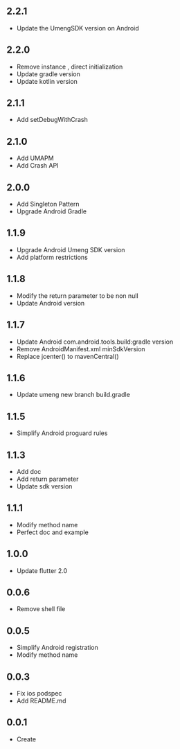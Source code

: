 ## 2.2.1

* Update the UmengSDK version on Android

## 2.2.0

* Remove instance , direct initialization
* Update gradle version
* Update kotlin version

## 2.1.1

* Add setDebugWithCrash

## 2.1.0

* Add UMAPM
* Add Crash API

## 2.0.0

* Add Singleton Pattern
* Upgrade Android Gradle

## 1.1.9

* Upgrade Android Umeng SDK version
* Add platform restrictions

## 1.1.8

* Modify the return parameter to be non null
* Update Android version

## 1.1.7

* Update Android com.android.tools.build:gradle version
* Remove AndroidManifest.xml minSdkVersion
* Replace jcenter() to mavenCentral()

## 1.1.6

* Update umeng new branch build.gradle

## 1.1.5

* Simplify Android proguard rules

## 1.1.3

* Add doc
* Add return parameter
* Update sdk version

## 1.1.1

* Modify method name
* Perfect doc and example

## 1.0.0

* Update flutter 2.0

## 0.0.6

* Remove shell file

## 0.0.5

* Simplify Android registration
* Modify method name

## 0.0.3

* Fix ios podspec
* Add README.md

## 0.0.1

* Create